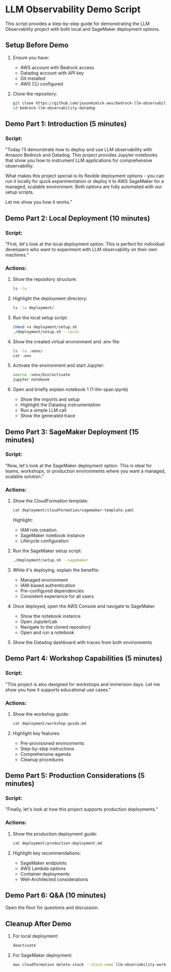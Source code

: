 # LLM Observability Demo Script

This script provides a step-by-step guide for demonstrating the LLM Observability project with both local and SageMaker deployment options.

## Setup Before Demo

1. Ensure you have:
   - AWS account with Bedrock access
   - Datadog account with API key
   - Git installed
   - AWS CLI configured

2. Clone the repository:
   ```bash
   git clone https://github.com/jasonmimick-aws/bedrock-llm-observability-datadog.git
   cd bedrock-llm-observability-datadog
   ```

## Demo Part 1: Introduction (5 minutes)

### Script:
"Today I'll demonstrate how to deploy and use LLM observability with Amazon Bedrock and Datadog. This project provides Jupyter notebooks that show you how to instrument LLM applications for comprehensive observability.

What makes this project special is its flexible deployment options - you can run it locally for quick experimentation or deploy it to AWS SageMaker for a managed, scalable environment. Both options are fully automated with our setup scripts.

Let me show you how it works."

## Demo Part 2: Local Deployment (10 minutes)

### Script:
"First, let's look at the local deployment option. This is perfect for individual developers who want to experiment with LLM observability on their own machines."

### Actions:
1. Show the repository structure:
   ```bash
   ls -la
   ```

2. Highlight the deployment directory:
   ```bash
   ls -la deployment/
   ```

3. Run the local setup script:
   ```bash
   chmod +x deployment/setup.sh
   ./deployment/setup.sh --local
   ```

4. Show the created virtual environment and .env file:
   ```bash
   ls -la .venv/
   cat .env
   ```

5. Activate the environment and start Jupyter:
   ```bash
   source .venv/bin/activate
   jupyter notebook
   ```

6. Open and briefly explain notebook 1 (1-llm-span.ipynb)
   - Show the imports and setup
   - Highlight the Datadog instrumentation
   - Run a simple LLM call
   - Show the generated trace

## Demo Part 3: SageMaker Deployment (15 minutes)

### Script:
"Now, let's look at the SageMaker deployment option. This is ideal for teams, workshops, or production environments where you want a managed, scalable solution."

### Actions:
1. Show the CloudFormation template:
   ```bash
   cat deployment/cloudformation/sagemaker-template.yaml
   ```
   Highlight:
   - IAM role creation
   - SageMaker notebook instance
   - Lifecycle configuration

2. Run the SageMaker setup script:
   ```bash
   ./deployment/setup.sh --sagemaker
   ```

3. While it's deploying, explain the benefits:
   - Managed environment
   - IAM-based authentication
   - Pre-configured dependencies
   - Consistent experience for all users

4. Once deployed, open the AWS Console and navigate to SageMaker
   - Show the notebook instance
   - Open JupyterLab
   - Navigate to the cloned repository
   - Open and run a notebook

5. Show the Datadog dashboard with traces from both environments

## Demo Part 4: Workshop Capabilities (5 minutes)

### Script:
"This project is also designed for workshops and immersion days. Let me show you how it supports educational use cases."

### Actions:
1. Show the workshop guide:
   ```bash
   cat deployment/workshop-guide.md
   ```

2. Highlight key features:
   - Pre-provisioned environments
   - Step-by-step instructions
   - Comprehensive agenda
   - Cleanup procedures

## Demo Part 5: Production Considerations (5 minutes)

### Script:
"Finally, let's look at how this project supports production deployments."

### Actions:
1. Show the production deployment guide:
   ```bash
   cat deployment/production-deployment.md
   ```

2. Highlight key recommendations:
   - SageMaker endpoints
   - AWS Lambda options
   - Container deployments
   - Well-Architected considerations

## Demo Part 6: Q&A (10 minutes)

Open the floor for questions and discussion.

## Cleanup After Demo

1. For local deployment:
   ```bash
   deactivate
   ```

2. For SageMaker deployment:
   ```bash
   aws cloudformation delete-stack --stack-name llm-observability-workshop
   ```
